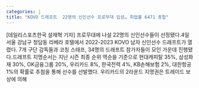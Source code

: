 ```yaml
---
categories: j
title: "KOVO 드래프트  22명의 신인선수 프로무대 입성… 취업률 6471 종합"
---
```

[데일리스포츠한국 설재혁 기자] 프로무대에 나설 22명의 신인선수들이 선정됐다.4일 서울 강남구 청담동 리베라 호텔에서 2022-2023 KOVO 남자 신인선수 드래프트가 열렸다. 7개 구단 감독들과 코칭 스태프, 34명의 드래프트 참가자들이 모인 가운데 진행됐다.드래프트 지명순서는 지난 시즌 최종 순위 역순을 기준으로 현대캐피탈 35%, 삼성화재 30%, OK금융그룹 20%, 우리카드 8%, 한국전력 4%, KB손해보험 2%, 대한항공 1%의 확률로 추첨을 통해 선수를 선발했다. 우리카드의 2라운드 지명권은 트레이드 보상에 의해